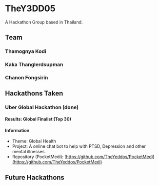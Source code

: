 # TheY3DD05

A Hackathon Group based in Thailand.

## Team

### Thamognya Kodi

### Kaka Thanglerdsupman

### Chanon Fongsirin

## Hackathons Taken

### Uber Global Hackathon (done) 

#### Results: Global Finalist (Top 30)

#### Information

- Theme: Global Health
- Project: A online chat bot to help with PTSD, Depression and other mental illnesses.
- Repository (PocketMedi): [https://github.com/TheYeddos/PocketMedi](https://github.com/TheYeddos/PocketMedi)

## Future Hackathons
